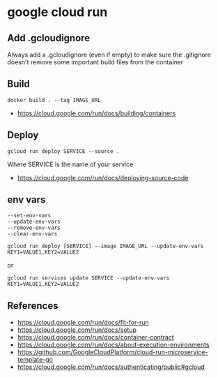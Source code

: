 # google cloud run

## Add .gcloudignore

Always add a .gcloudignore (even if empty) to make sure the .gitignore doesn't remove some important build files from the container

## Build

```
docker build . --tag IMAGE_URL
```

- https://cloud.google.com/run/docs/building/containers

## Deploy

```
gcloud run deploy SERVICE --source .
```

Where SERVICE is the name of your service

- https://cloud.google.com/run/docs/deploying-source-code

## env vars

```
--set-env-vars
--update-env-vars
--remove-env-vars
--clear-env-vars
```

```
gcloud run deploy [SERVICE] --image IMAGE_URL --update-env-vars KEY1=VALUE1,KEY2=VALUE2
```

or

```
gcloud run services update SERVICE --update-env-vars KEY1=VALUE1,KEY2=VALUE2
```

## References

- https://cloud.google.com/run/docs/fit-for-run
- https://cloud.google.com/run/docs/setup
- https://cloud.google.com/run/docs/container-contract
- https://cloud.google.com/run/docs/about-execution-environments
- https://github.com/GoogleCloudPlatform/cloud-run-microservice-template-go
- https://cloud.google.com/run/docs/authenticating/public#gcloud
